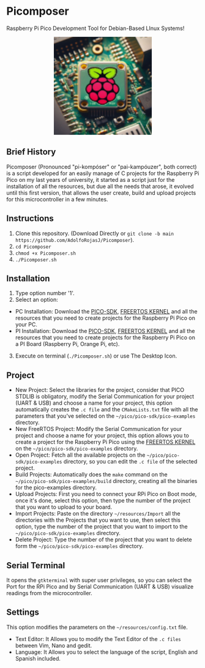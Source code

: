 # Picomposer
Raspberry Pi Pico Development Tool for Debian-Based LInux Systems!

<div align="center">
  <img src="https://raw.githubusercontent.com/AdolfoRojasJ/Icon/main/Picomposer.png" alt="Picomposer Logo" />
</div>


## Brief History
Picomposer (Pronounced "pi-kompóser" or "pai-kampóuzer", both correct) is a script developed for an easily manage of C projects for the Raspberry Pi Pico on my last years of university, it started as a script just for the installation of all the resources, but due all the needs that arose, it evolved until this first version, that allows the user create, build and upload projects for this microcontroller in a few minutes.

## Instructions
1. Clone this repository. (Download Directly or `git clone -b main https://github.com/AdolfoRojasJ/Picomposer`).
2. `cd Picomposer`
3. `chmod +x Picomposer.sh`
4. `./Picomposer.sh`

## Installation
1. Type option number '1'.
2. Select an option:
- PC Installation: Download the [PICO-SDK](https://github.com/RaspberryPi/pico-sdk), [FREERTOS KERNEL](https://github.com/FreeRTOS/FreeRTOS-Kernel) and all the resources that you need to create projects for the Raspberry Pi Pico on your PC.
- PI Installation: Download the [PICO-SDK](https://github.com/RaspberryPi/pico-sdk), [FREERTOS KERNEL](https://github.com/FreeRTOS/FreeRTOS-Kernel) and all the resources that you need to create projects for the Raspberry Pi Pico on a PI Board (Raspberry Pi, Orange Pi, etc).
3. Execute on terminal (`./Picomposer.sh`) or use The Desktop Icon.

## Project
- New Project: Select the libraries for the project, consider that PICO STDLIB is obligatory, modify the Serial Communication for your project (UART & USB) and choose a name for your project, this option automatically creates the `.c file` and the `CMakeLists.txt` file with all the parameters that you've selected on the `~/pico/pico-sdk/pico-examples` directory.
- New FreeRTOS Project: Modify the Serial Communication for your project and choose a name for your project, this option allows you to create a project for the Raspberry Pi Pico using the [FREERTOS KERNEL](https://github.com/FreeRTOS/FreeRTOS-Kernel) on the `~/pico/pico-sdk/pico-examples` directory.
- Open Project: Fetch all the available projects on the `~/pico/pico-sdk/pico-examples` directory, so you can edit the `.c file` of the selected project.
- Build Projects: Automatically does the `make` command on the `~/pico/pico-sdk/pico-examples/build` directory, creating all the binaries for the pico-examples directory.
- Upload Projects: First you need to connect your RPi Pico on Boot mode, once it's done, select this option, then type the number of the project that you want to upload to your board.
- Import Projects: Paste on the directory `~/resources/Import` all the directories with the Projects that you want to use, then select this option, type the number of the project that you want to import to the `~/pico/pico-sdk/pico-examples` directory.
- Delete Project: Type the number of the project that you want to delete form the `~/pico/pico-sdk/pico-examples` directory.

## Serial Terminal
It opens the `gtkterminal` with super user privileges, so you can select the Port for the RPi Pico and by Serial Communication (UART & USB) visualize readings from the microcontroller.

## Settings
This option modifies the parameters on the `~/resources/config.txt` file.
- Text Editor: It Allows you to modify the Text Editor of the `.c files` between Vim, Nano and gedit.
- Language: It Allows you to select the language of the script, English and Spanish included.
